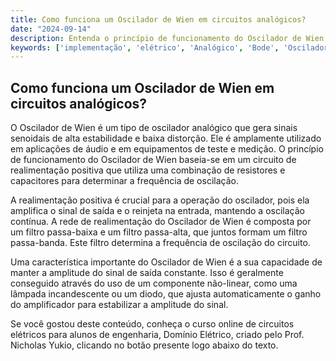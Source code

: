 ```yaml
---
title: Como funciona um Oscilador de Wien em circuitos analógicos?
date: "2024-09-14"
description: Entenda o princípio de funcionamento do Oscilador de Wien em circuitos analógicos.
keywords: ['implementação', 'elétrico', 'Analógico', 'Bode', 'Oscilador', 'Analógico', 'Wien']
---
```


## Como funciona um Oscilador de Wien em circuitos analógicos?

O Oscilador de Wien é um tipo de oscilador analógico que gera sinais senoidais de alta estabilidade e baixa distorção. Ele é amplamente utilizado em aplicações de áudio e em equipamentos de teste e medição. O princípio de funcionamento do Oscilador de Wien baseia-se em um circuito de realimentação positiva que utiliza uma combinação de resistores e capacitores para determinar a frequência de oscilação.

A realimentação positiva é crucial para a operação do oscilador, pois ela amplifica o sinal de saída e o reinjeta na entrada, mantendo a oscilação contínua. A rede de realimentação do Oscilador de Wien é composta por um filtro passa-baixa e um filtro passa-alta, que juntos formam um filtro passa-banda. Este filtro determina a frequência de oscilação do circuito.

Uma característica importante do Oscilador de Wien é a sua capacidade de manter a amplitude do sinal de saída constante. Isso é geralmente conseguido através do uso de um componente não-linear, como uma lâmpada incandescente ou um diodo, que ajusta automaticamente o ganho do amplificador para estabilizar a amplitude do sinal.

Se você gostou deste conteúdo, conheça o curso online de circuitos elétricos para alunos de engenharia, Domínio Elétrico, criado pelo Prof. Nicholas Yukio, clicando no botão presente logo abaixo do texto.